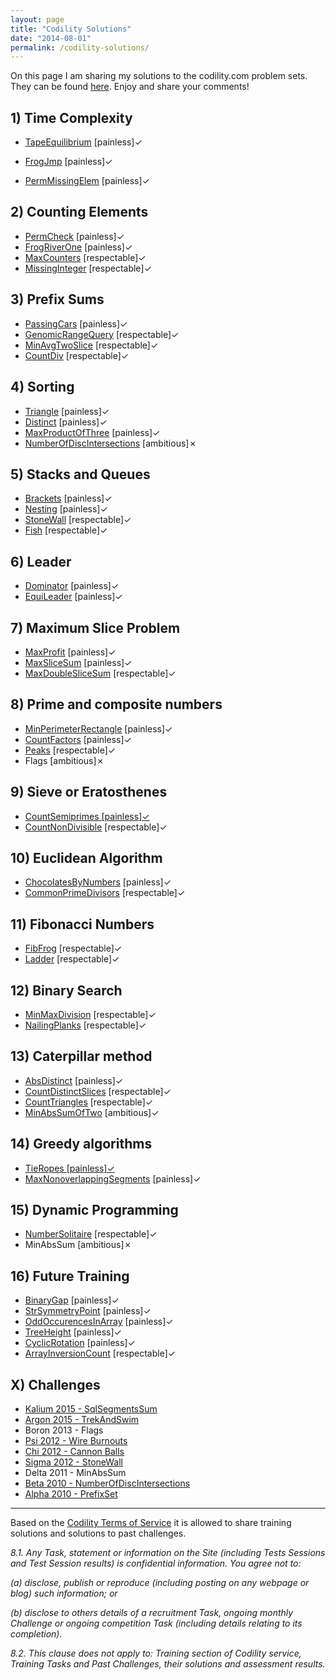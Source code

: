 ```yaml
---
layout: page
title: "Codility Solutions"
date: "2014-08-01"
permalink: /codility-solutions/
---
```


On this page I am sharing my solutions to the codility.com problem sets. They can be found [here](https://codility.com/programmers/lessons/ "Codility Lessons"). Enjoy and share your comments!

## 1) Time Complexity

- [TapeEquilibrium](/codility-tape-equilibrium-solution/ "Codility ‘Tape Equilibrium’ Solution") \[painless\]✓  
    
- [FrogJmp](/codility-frogjmp-solution/ "Codility ‘FrogJmp’ Solution") \[painless\]✓
- [PermMissingElem](/codility-permmissingelem-solution/ "Codility ‘PermMissingElem’ Solution") \[painless\]✓

## 2) Counting Elements

- [PermCheck](/codility-permcheck-solution/ "Codility ‘PermCheck’ Solution") \[painless\]✓
- [FrogRiverOne](/codility-frogriverone-solution/ "Codility ‘FrogRiverOne’ Solution") \[painless\]✓
- [MaxCounters](/codility-maxcounters-solution/ "Codility ‘MaxCounters’ Solution") \[respectable\]✓
- [MissingInteger](/codility-missinginteger-solution/ "Codility ‘MissingInteger’ Solution") \[respectable\]✓

## 3) Prefix Sums

- [PassingCars](/codility-passingcars-solution/ "Codility ‘PassingCars’ Solution") \[painless\]✓
- [GenomicRangeQuery](/codility-genomicrangequery-solution/ "Codility ‘GenomicRangeQuery’ Solution") \[respectable\]✓
- [MinAvgTwoSlice](/codility-minavgtwoslice-solution/ "Codility ‘MinAvgTwoSlice’ Solution") \[respectable\]✓
- [CountDiv](/codility-countdiv-solution/ "Codility ‘CountDiv’ Solution") \[respectable\]✓

## 4) Sorting

- [Triangle](/codility-triangle-solution/ "Codility ‘Triangle’ Solution") \[painless\]✓
- [Distinct](/codility-distinct-solution/ "Codility ‘Distinct’ Solution") \[painless\]✓
- [MaxProductOfThree](/codility-maxproductofthree-solution/ "Codility ‘MaxProductOfThree’ Solution") \[painless\]✓
- [NumberOfDiscIntersections](/codility-number-of-disc-intersections-2010-beta-solution/) \[ambitious\]✗

## 5) Stacks and Queues

- [Brackets](/codility-brackets-solution/ "Codility ‘Brackets’ Solution") \[painless\]✓
- [Nesting](/codility-nesting-solution/ "Codility ‘Nesting’ Solution") \[painless\]✓
- [StoneWall](/codility-stonewall-solution/ "Codility ‘StoneWall’ Solution") \[respectable\]✓
- [Fish](/codility-fish-solution/ "Codility ‘Fish’ Solution") \[respectable\]✓

## 6) Leader

- [Dominator](/codility-dominator-solution/ "Codility ‘Dominator’ Solution") \[painless\]✓
- [EquiLeader](/codility-equileader-solution/ "Codility ‘EquiLeader’ Solution") \[painless\]✓

## 7) Maximum Slice Problem

- [MaxProfit](/codility-maxprofit-solution/ "Codility ‘MaxProfit’ Solution") \[painless\]✓
- [MaxSliceSum](/codility-maxslicesum-solution-2/ "Codility ‘MaxSliceSum’ Solution") \[painless\]✓
- [MaxDoubleSliceSum](/codility-maxdoubleslicesum-solution/ "Codility ‘MaxDoubleSliceSum’ Solution") \[respectable\]✓

## 8) Prime and composite numbers

- [MinPerimeterRectangle](/codility-minperimeterrectangle-solution/ "Min Perimeter Rectangle") \[painless\]✓
- [CountFactors](/codility-count-factors-solution/ "Codility 'Count Factors' Solution") \[painless\]✓
- [Peaks](/codility-peaks-solution/%20 "Codility 'Peaks' Solution") \[respectable\]✓
- Flags \[ambitious\]✗

## 9) Sieve or Eratosthenes

- [CountSemiprimes \[painless\]✓](/codility-countsemiprimes-solution/ "Codility ‘CountSemiprimes’ Solution")
- [CountNonDivisible](/codility-countnondivisible-solution/ "Codility ‘CountNonDivisible’ Solution") \[respectable\]✓

## 10) Euclidean Algorithm

- [ChocolatesByNumbers](/codility-chocolatesbynumbers-solution/ "Codility ‘ChocolatesByNumbers’ Solution") \[painless\]✓
- [CommonPrimeDivisors](/codility-commonprimedivisors-solution/ "Codility ‘CommonPrimeDivisors’ Solution") \[respectable\]✓

## 11) Fibonacci Numbers

- [FibFrog](/codility-fibfrog-solution/ "Codility ‘FibFrog’ Solution") \[respectable\]✓
- [Ladder](/codility-ladder-solution/ "Codility ‘Ladder’ Solution") \[respectable\]✓

## 12) Binary Search

- [MinMaxDivision](/codility-minmaxdivision-solution/ "Codility ‘MinMaxDivision’ Solution") \[respectable\]✓
- [NailingPlanks](/codility-nailingplanks-solution/ "Codility ‘NailingPlanks’ Solution") \[respectable\]✓

## 13) Caterpillar method

- [AbsDistinct](/codility-absdistinct-solution/ "Codility ‘AbsDistinct’ Solution") \[painless\]✓
- [CountDistinctSlices](/codility-countdistinctslices-solution/ "Codility ‘CountDistinctSlices’ Solution") \[respectable\]✓
- [CountTriangles](/codility-counttriangles-solution/ "Codility ‘CountTriangles’ Solution") \[respectable\]✓
- [MinAbsSumOfTwo](/codility-minabssumoftwo-solution/ "Codility ‘MinAbsSumOfTwo’ Solution") \[ambitious\]✓

## 14) Greedy algorithms

- [TieRopes \[painless\]✓](/codility-tieropes-solution/ "Codility ‘TieRopes’ Solution")
- [MaxNonoverlappingSegments](/codility-max-nonoverlapping-segments-solution/ "Codility ‘Max Nonoverlapping Segments’ Solution") \[painless\]✓

## 15) Dynamic Programming

- [NumberSolitaire](/codility-numbersolitaire-solution/ "Codility ‘NumberSolitaire’ Solution") \[respectable\]✓
- MinAbsSum \[ambitious\]✗

## 16) Future Training

- [BinaryGap](/codility-binarygap-solution/ "Codility ‘BinaryGap’ Solution") \[painless\]✓
- [StrSymmetryPoint](/codility-str-symmetry-point-solution/ "Codility ‘Str Symmetry Point’ Solution") \[painless\]✓
- [OddOccurencesInArray](/codility-oddoccurrencesinarray-solution/ "Codility ‘OddOccurrencesInArray’ Solution") \[painless\]✓
- [TreeHeight](/codility-treeheight-solution/ "Codility ‘TreeHeight’ Solution") \[painless\]✓
- [CyclicRotation](/codility-cyclicrotation-solution/) \[painless\]✓
- [ArrayInversionCount](/codility-arrayinversioncount-solution/ "Codility ‘ArrayInversionCount’ Solution") \[respectable\]✓

## X) Challenges

- [Kalium 2015 - SqlSegmentsSum](/codility-sqlsegmentssum-kalium-2015-solution/)
- [Argon 2015 - TrekAndSwim](/codility-trekandswim-2015-argon-solution/)
- Boron 2013 - Flags
- [Psi 2012 - Wire Burnouts](/codility-wireburnouts-2012-psi-solution/ "Codility ‘WireBurnouts’ 2012 Psi Solution")
- [Chi 2012 - Cannon Balls](/codility-cannonballs-2012-chi-solution/)
- [Sigma 2012 - StoneWall](/codility-stonewall-solution/ "Codility ‘StoneWall’ Solution")
- Delta 2011 - MinAbsSum
- [Beta 2010 - NumberOfDiscIntersections](/codility-number-of-disc-intersections-2010-beta-solution/)
- [Alpha 2010 - PrefixSet](/codility-prefixset-2010-alpha-solution/ "Codility ‘PrefixSet’ 2010 Alpha Solution")

* * *

Based on the [Codility Terms of Service](https://codility.com/terms-of-service-for-programmers) it is allowed to share training solutions and solutions to past challenges.

_8.1.  Any Task, statement or information on the Site (including Tests Sessions and Test Session results) is confidential information. You agree not to:_

_(a)  disclose, publish or reproduce (including posting on any webpage or blog) such information; or_

_(b)  disclose to others details of a recruitment Task, ongoing monthly Challenge or ongoing competition Task (including details relating to its completion)._

_8.2.  This clause does not apply to: Training section of Codility service, Training Tasks and Past Challenges, their solutions and assessment results._
